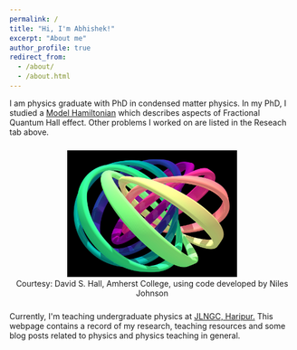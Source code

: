 ```yaml
---
permalink: /
title: "Hi, I'm Abhishek!"
excerpt: "About me"
author_profile: true
redirect_from: 
  - /about/
  - /about.html
---
```


I am physics graduate with PhD in condensed matter physics. In my PhD, I studied a <a href="https://journals.aps.org/prl/abstract/10.1103/PhysRevLett.126.136601" target="_blank">Model Hamiltonian</a> which describes aspects of Fractional Quantum Hall effect. Other problems I worked on are listed in the Reseach tab above. 

<figure style="display: inline-block;  text-align: center; margin: 10px;">
  <img src="../images/knotSoliton.jpg" atl="Soliton" style="width: 300px;">
  <figcaption>Courtesy: David S. Hall, Amherst College, using code developed by Niles Johnson</figcaption>
</figure>

Currently, I'm teaching undergraduate physics at <a href="https://www.jlngcharipurmanali.ac.in/" target="_blank">JLNGC, Haripur.</a> This webpage contains a record of my research, teaching resources and some blog posts related to physics and physics teaching in general.